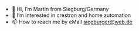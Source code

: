 - 👋 Hi, I’m Martin from Siegburg/Germany
- 👀 I’m interested in crestron and home automation
- 📫 How to reach me by eMail siegburger@web.de
<!---
siegburger/siegburger is a ✨ special ✨ repository because its `README.md` (this file) appears on your GitHub profile.
You can click the Preview link to take a look at your changes.
--->
